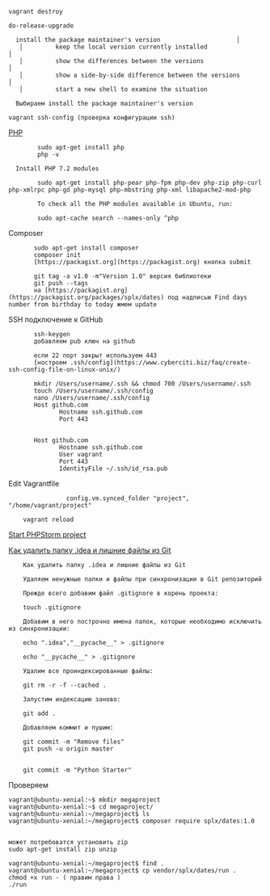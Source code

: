     vagrant destroy

    do-release-upgrade

      install the package maintainer's version                     │  
       │         keep the local version currently installed                   │  
       │         show the differences between the versions                    │  
       │         show a side-by-side difference between the versions          │  
       │         start a new shell to examine the situation 

      Выбираем install the package maintainer's version

    vagrant ssh-config (проверка конфигурации ssh)
    
   [PHP](https://thishosting.rocks/install-php-on-ubuntu/)
            
            sudo apt-get install php 
            php -v
            
      Install PHP 7.2 modules
         
            sudo apt-get install php-pear php-fpm php-dev php-zip php-curl php-xmlrpc php-gd php-mysql php-mbstring php-xml libapache2-mod-php
            
            To check all the PHP modules available in Ubuntu, run:
            
            sudo apt-cache search --names-only ^php
            
   Composer
           
           sudo apt-get install composer
           composer init 
           [https://packagist.org](https://packagist.org) кнопка submit
           
           git tag -a v1.0 -m"Version 1.0" версия библиотеки
           git push --tags
           на [https://packagist.org](https://packagist.org/packages/splx/dates) под надписью Find days number from birthday to today жмем update 
  SSH подключение к GitHub
           
           ssh-keygen
           добавляем pub ключ на github
           
           если 22 порт закрыт используем 443
           [ностроем .ssh/config](https://www.cyberciti.biz/faq/create-ssh-config-file-on-linux-unix/)
           
           mkdir /Users/username/.ssh && chmod 700 /Users/username/.ssh
           touch /Users/username/.ssh/config
           nano /Users/username/.ssh/config
           Host github.com
                  Hostname ssh.github.com
                  Port 443
                 
           
           Host github.com
                  Hostname ssh.github.com
                  User vagrant
                  Port 443
                  IdentityFile ~/.ssh/id_rsa.pub
            
Edit Vagrantfile
                    
                    config.vm.synced_folder "project", "/home/vagrant/project"

        vagrant reload
        
   [Start PHPStorm project](https://habr.com/post/416359/)
   
   [Как удалить папку .idea и лишние файлы из Git ](https://gist.github.com/wpupru/0159fcb6f6bc903bdbe1ff3509a2847f)
        
        Как удалить папку .idea и лишние файлы из Git

        Удаляем ненужные папки и файлы при синхронизации в Git репозиторий

        Прежде всего добавим файл .gitignore в корень проекта:

        touch .gitignore

        Добавим в него построчно имена папок, которые необходимо исключить из синхронизации:

        echo ".idea","__pycache__" > .gitignore

        echo "__pycache__" > .gitignore

        Удалим все проиндексированные файлы:

        git rm -r -f --cached .

        Запустим индексацию заново:

        git add .

        Добавляем коммит и пушим:

        git commit -m "Remove files"
        git push -u origin master


        git commit -m "Python Starter"
        
  Проверяем
  
    vagrant@ubuntu-xenial:~$ mkdir megaproject
    vagrant@ubuntu-xenial:~$ cd megaproject/
    vagrant@ubuntu-xenial:~/megaproject$ ls
    vagrant@ubuntu-xenial:~/megaproject$ composer require splx/dates:1.0
    

    может потребоватся установить zip
    sudo apt-get install zip unzip
    
    vagrant@ubuntu-xenial:~/megaproject$ find .
    vagrant@ubuntu-xenial:~/megaproject$ cp vendor/splx/dates/run .
    chmod +x run - ( правим права )
    ./run
